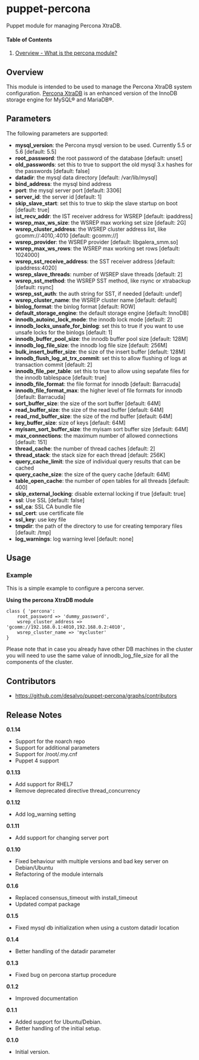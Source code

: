 puppet-percona
======

Puppet module for managing Percona XtraDB.

#### Table of Contents
1. [Overview - What is the percona module?](#overview)

Overview
--------

This module is intended to be used to manage the Percona XtraDB system configuration.
[Percona XtraDB](http://www.percona.com/software/percona-xtradb) is an enhanced version of the InnoDB storage engine for MySQL® and MariaDB®.

Parameters
----------

The following parameters are supported:

* **mysql_version**: the Percona mysql version to be used. Currently 5.5 or 5.6 [default: 5.5]
* **root_password**: the root password of the database [default: unset]
* **old_passwords**: set this to true to support the old mysql 3.x hashes for the passwords [default: false]
* **datadir**: the mysql data directory [default: /var/lib/mysql]
* **bind_address**: the mysql bind address
* **port**: the mysql server port [default: 3306]
* **server_id**: the server id [default: 1]
* **skip_slave_start**: set this to true to skip the slave startup on boot [default: true]
* **ist_recv_addr**: the IST receiver address for WSREP [default: ipaddress]
* **wsrep_max_ws_size**: the WSREP max working set size [default: 2G]
* **wsrep_cluster_address**: the WSREP cluster address list, like gcomm://<ip1>:4010,<ip2>:4010 [default: gcomm://]
* **wsrep_provider**: the WSREP provider [default: libgalera_smm.so]
* **wsrep_max_ws_rows**: the WSREP max working set rows [default: 1024000]
* **wsrep_sst_receive_address**: the SST receiver address [default: ipaddress:4020]
* **wsrep_slave_threads**: number of WSREP slave threads [default: 2]
* **wsrep_sst_method**: the WSREP SST method, like rsync or xtrabackup [default: rsync]
* **wsrep_sst_auth**: the auth string for SST, if needed [default: undef]
* **wsrep_cluster_name**: the WSREP cluster name [default: default]
* **binlog_format**: the binlog format [default: ROW]
* **default_storage_engine**: the default storage engine [default: InnoDB]
* **innodb_autoinc_lock_mode**: the innodb lock mode [default: 2]
* **innodb_locks_unsafe_for_binlog**: set this to true if you want to use unsafe locks for the binlogs [default: 1]
* **innodb_buffer_pool_size**: the innodb buffer pool size [default: 128M]
* **innodb_log_file_size**: the innodb log file size [default: 256M]
* **bulk_insert_buffer_size**: the size of the insert buffer [default: 128M]
* **innodb_flush_log_at_trx_commit**: set this to allow flushing of logs at transaction commit [default: 2]
* **innodb_file_per_table**: set this to true to allow using sepafate files for the innodb tablespace [default: true]
* **innodb_file_format**: the file format for innodb [default: Barracuda]
* **innodb_file_format_max**: the higher level of file formats for innodb [default: Barracuda]
* **sort_buffer_size**: the size of the sort buffer [default: 64M]
* **read_buffer_size**: the size of the read buffer [default: 64M]
* **read_rnd_buffer_size**: the size of the rnd buffer [default: 64M]
* **key_buffer_size**: size of keys [default: 64M]
* **myisam_sort_buffer_size**: the myisam sort buffer size [default: 64M]
* **max_connections**: the maximum number of allowed connections [default: 151]
* **thread_cache**: the number of thread caches [default: 2]
* **thread_stack**: the stack size for each thread [default: 256K]
* **query_cache_limit**: the size of individual query results that can be cached
* **query_cache_size**: the size of the query cache [default: 64M]
* **table_open_cache**: the number of open tables for all threads [default: 400]
* **skip_external_locking**: disable external locking if true [default: true]
* **ssl**: Use SSL [default: false]
* **ssl_ca**: SSL CA bundle file
* **ssl_cert**: use certificate file
* **ssl_key**: use key file
* **tmpdir**: the path of the directory to use for creating temporary files [default: /tmp]
* **log_warnings**: log warning level [default: none]

Usage
-----

### Example

This is a simple example to configure a percona server.

**Using the percona XtraDB module**

```percona
class { 'percona':
    root_password => 'dummy_password',
    wsrep_cluster_address => 'gcomm://192.168.0.1:4010,192.168.0.2:4010',
    wsrep_cluster_name => 'mycluster'
}
```

Please note that in case you already have other DB machines in the cluster you will need to use the same value of innodb_log_file_size for all the components of the cluster.

Contributors
------------

* https://github.com/desalvo/puppet-percona/graphs/contributors

Release Notes
-------------

**0.1.14**
* Support for the noarch repo
* Support for additional parameters
* Support for /root/.my.cnf
* Puppet 4 support

**0.1.13**

* Add support for RHEL7
* Remove deprecated directive thread_concurrency

**0.1.12**

* Add log_warning setting

**0.1.11**

* Add support for changing server port

**0.1.10**

* Fixed behaviour with multiple versions and bad key server on Debian/Ubuntu
* Refactoring of the module internals


**0.1.6**

* Replaced consensus_timeout with install_timeout
* Updated compat package

**0.1.5**

* Fixed mysql db initialization when using a custom datadir location

**0.1.4**

* Better handling of the datadir parameter

**0.1.3**

* Fixed bug on percona startup procedure

**0.1.2**

* Improved documentation

**0.1.1**

* Added support for Ubuntu/Debian.
* Better handling of the initial setup.

**0.1.0**

* Initial version.
